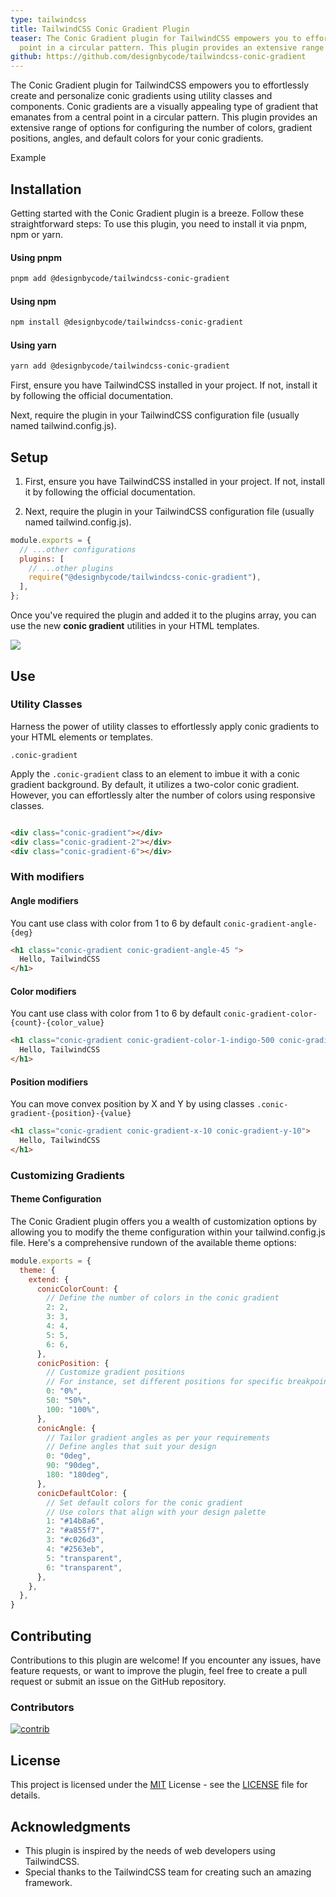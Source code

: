 ```yaml
---
type: tailwindcss
title: TailwindCSS Conic Gradient Plugin
teaser: The Conic Gradient plugin for TailwindCSS empowers you to effortlessly create and personalize conic gradients using utility classes and components. Conic gradients are a visually appealing type of gradient that emanates from a central
  point in a circular pattern. This plugin provides an extensive range of options for configuring the number of colors, gradient positions, angles, and default colors for your conic gradients.
github: https://github.com/designbycode/tailwindcss-conic-gradient
---
```


The Conic Gradient plugin for TailwindCSS empowers you to effortlessly create and personalize conic gradients using utility classes and components. Conic gradients are a visually appealing type of gradient that emanates from a central
point in a circular pattern. This plugin provides an extensive range of options for configuring the number of colors, gradient positions, angles, and default colors for your conic gradients.

<div class="markdown-example grid gap-6 grid-cols-4">
    <div class="label">Example</div>
<div class="aspect-square rounded-lg conic-gradient-4 conic-gradient-1-transparent conic-gradient-2-primary-500 conic-gradient-3-transparent conic-gradient-4-transparent"></div>
<div class="aspect-square rounded-lg conic-gradient-4 conic-gradient-1-transparent conic-gradient-2-secondary-500 conic-gradient-3-primary-500 conic-gradient-x-100 conic-gradient-4-transparent"></div>
<div class="aspect-square rounded-lg conic-gradient-4 conic-gradient-1-transparent conic-gradient-2-secondary-500 conic-gradient-3-primary-500 conic-gradient-x-100 conic-gradient-4-transparent conic-gradient-y-0"></div>
<div class="aspect-square rounded-lg conic-gradient-6 relative">
  <div class="flex flex-1 w-full h-full rounded-lg backdrop-blur-lg"></div>
</div>
</div>

## Installation

Getting started with the Conic Gradient plugin is a breeze. Follow these straightforward steps:
To use this plugin, you need to install it via pnpm, npm or yarn.

#### Using pnpm

```bash
pnpm add @designbycode/tailwindcss-conic-gradient
```

#### Using npm

```bash
npm install @designbycode/tailwindcss-conic-gradient
```

#### Using yarn

```bash
yarn add @designbycode/tailwindcss-conic-gradient
```

First, ensure you have TailwindCSS installed in your project. If not, install it by following the official documentation.

Next, require the plugin in your TailwindCSS configuration file (usually named tailwind.config.js).

## Setup

1. First, ensure you have TailwindCSS installed in your project. If not, install it by following the official documentation.

2. Next, require the plugin in your TailwindCSS configuration file (usually named tailwind.config.js).

```javascript
module.exports = {
  // ...other configurations
  plugins: [
    // ...other plugins
    require("@designbycode/tailwindcss-conic-gradient"),
  ],
};
```

Once you've required the plugin and added it to the plugins array, you can use the new **conic gradient** utilities in your HTML templates.

![](C:\www\my-packages\packages\tailwindcss-conic-gradient\screenshot.png)

## Use

### Utility Classes

Harness the power of utility classes to effortlessly apply conic gradients to your HTML elements or templates.

```.conic-gradient```

Apply the ```.conic-gradient``` class to an element to imbue it with a conic gradient background. By default, it utilizes a two-color conic gradient. However, you can effortlessly alter the number of colors using responsive classes.

```html 

<div class="conic-gradient"></div>
<div class="conic-gradient-2"></div>
<div class="conic-gradient-6"></div>
```

### With modifiers

#### Angle modifiers

You cant use class with color from 1 to 6 by default ```conic-gradient-angle-{deg}```

```html
<h1 class="conic-gradient conic-gradient-angle-45 ">
  Hello, TailwindCSS
</h1>
```

#### Color modifiers

You cant use class with color from 1 to 6 by default ```conic-gradient-color-{count}-{color_value}```

```html
<h1 class="conic-gradient conic-gradient-color-1-indigo-500 conic-gradient-color-1-purple-500 ">
  Hello, TailwindCSS
</h1>
```

#### Position modifiers

You can move convex position by X and Y by using classes ```.conic-gradient-{position}-{value}```

```html
<h1 class="conic-gradient conic-gradient-x-10 conic-gradient-y-10">
  Hello, TailwindCSS
</h1>
```

### Customizing Gradients

#### Theme Configuration

The Conic Gradient plugin offers you a wealth of customization options by allowing you to modify the theme configuration within your tailwind.config.js file. Here's a comprehensive rundown of the available theme options:

```javascript
module.exports = {
  theme: {
    extend: {
      conicColorCount: {
        // Define the number of colors in the conic gradient
        2: 2,
        3: 3,
        4: 4,
        5: 5,
        6: 6,
      },
      conicPosition: {
        // Customize gradient positions
        // For instance, set different positions for specific breakpoints
        0: "0%",
        50: "50%",
        100: "100%",
      },
      conicAngle: {
        // Tailor gradient angles as per your requirements
        // Define angles that suit your design
        0: "0deg",
        90: "90deg",
        180: "180deg",
      },
      conicDefaultColor: {
        // Set default colors for the conic gradient
        // Use colors that align with your design palette
        1: "#14b8a6",
        2: "#a855f7",
        3: "#c026d3",
        4: "#2563eb",
        5: "transparent",
        6: "transparent",
      },
    },
  },
}

```

## Contributing

Contributions to this plugin are welcome! If you encounter any issues, have feature requests, or want to improve the plugin, feel free to create a pull request or submit an issue on the GitHub repository.

### Contributors

<a target="_blank" href="https://github.com/DesignByCode/tailwindcss-text-shadow/graphs/contributors">
  <img src="https://contrib.rocks/image?repo=DesignByCode/tailwindcss-text-shadow" alt="contrib" />
</a>

## License

This project is licensed under the [MIT](LICENCE) License - see the [LICENSE](LICENCE) file for details.

## Acknowledgments

- This plugin is inspired by the needs of web developers using TailwindCSS.
- Special thanks to the TailwindCSS team for creating such an amazing framework.



